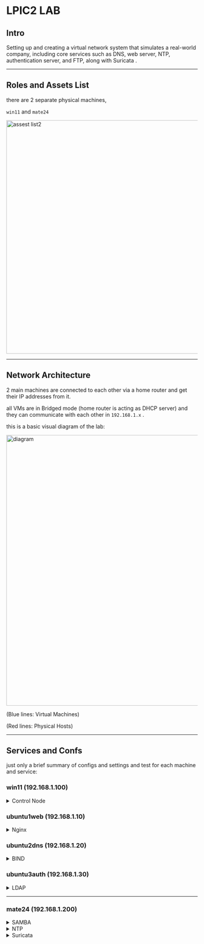 


# LPIC2 LAB

## Intro

Setting up and creating a virtual network system that simulates a real-world company, including core services such as DNS, web server, NTP, authentication server, and FTP, along with Suricata .

----------------------------------------------------------------------

## Roles and Assets List

there are 2 separate physical machines,

 `win11` and `mate24`
 


<img width="1540" height="615" alt="assest list2" src="https://github.com/user-attachments/assets/1adff12c-fd72-4c39-b202-de872447f8f3" />



 
----------------------------------------------------------------------
## Network Architecture

2 main machines are connected to each other via a home router and get their IP addresses from it.

all VMs are in Bridged mode (home router is acting as DHCP server) and they can communicate with each other in `192.168.1.x` .

this is a basic visual diagram of the lab:

<img width="1782" height="713" alt="diagram" src="https://github.com/user-attachments/assets/0cda909a-a3c1-4b52-9b24-6f4b5ac85714" />

(Blue lines: Virtual Machines)

(Red lines: Physical Hosts)


----------------------------------------------------------------------
## Services and Confs

just only a brief summary of configs and settings and test for each machine and service:

### win11 (192.168.1.100)


<details> 
 
<summary> Control Node </summary>


This is my main machine, 

serving as the central control node for my lab and also running my virtual servers.


im using WSL to have better connectivity with my machines.


WSL, by default, is in a private network created by Windows, but I need it to be in the same network as my nodes, so I set it to **Mirrored**:

for this i must change (or add) `.wslconfig` file:



<img width="585" height="258" alt="wslconfi" src="https://github.com/user-attachments/assets/934cd872-c7d7-4008-a116-ac0ab6e7b8fe" />



now WSL has the same ip address as my Windows 11:



<img width="1380" height="692" alt="ip" src="https://github.com/user-attachments/assets/b72f269a-2dbc-47e3-9696-c6af24fc8e96" />




I use **MobaXterm** to access all of my nodes by establishing SSH connections:

*virtual machines:*

<img width="1678" height="898" alt="mobaxterm2" src="https://github.com/user-attachments/assets/af15803a-5a50-4acc-b755-68005fb55537" />


*physical machines:*

<img width="1679" height="525" alt="mobaxterm3" src="https://github.com/user-attachments/assets/8eccee8c-fb53-4d38-9fe9-9f5f6416fd07" />


____________________________________________________________________________


i use Ansible to manage my nodes because its agentless and its way more easier than other alternatives.


ive divided my nodes into 4 groups, and this is 

my inventory list, `hosts`:



<img width="554" height="405" alt="hosts" src="https://github.com/user-attachments/assets/9a26a22c-9232-478d-b7e8-a607c5e9b6e2" />



after sharing my WSL public key to all nodes, its time to 


using `ping` module to check the connectivity from control node to all machines:


<img width="620" height="780" alt="ping" src="https://github.com/user-attachments/assets/001afd72-c6ea-4d18-9bd0-6b5e06268b43" />

`pong` is received.

Control Node is ready.



</details>


### ubuntu1web (192.168.1.10)


<details> 
 
<summary> Nginx </summary>

i have 3 sample websites to test and configure:

1 - sina-personal-page.slab

2 - webtest.slab

3 - nginx-default.slab

html files at `/var/www`:

<img width="472" height="170" alt="varwww" src="https://github.com/user-attachments/assets/56ffcc47-5c0a-4afc-8add-ab8a16e78dc1" />



config files at `/etc/nginx/sites-available`:

<img width="853" height="176" alt="availabe" src="https://github.com/user-attachments/assets/03cbdea3-9f2f-491f-b596-35241c2daa3b" />


server blocks for each virtual host:


<img width="702" height="330" alt="sinaconf" src="https://github.com/user-attachments/assets/aab52327-7123-40a7-8013-d2a79e19a2e1" />

and like this for other ones.

i used `server_name` directive to get help from my DNS server because all hosts are serving at 192.168.1.10.

`access_log` and `error_log` for logging and to be used by syslog in next phases.

and location block for matching specific URIs. (in case of not found URI it will return 404)


creating sym link for sites and enabling them:

<img width="1448" height="222" alt="enable" src="https://github.com/user-attachments/assets/010d9b01-e919-4289-ac73-5addf3c05d56" />

now final conf check:

<img width="827" height="151" alt="check" src="https://github.com/user-attachments/assets/9c9b6c87-5e68-4840-9f69-0e086e7ea1e2" />

configs looks good, now time to check the sites.

because im using ubuntu server i dont have GUI so i use `lynx` to view my sites in terminal:

<img width="616" height="125" alt="lynx" src="https://github.com/user-attachments/assets/3573e729-50cb-47cc-9669-22411baf2b97" />

`nginx-default.slab`

<img width="1595" height="528" alt="nginx" src="https://github.com/user-attachments/assets/253c9348-1c9f-440c-8d6c-29871439d477" />


`webtest.slab`

<img width="1577" height="508" alt="webtest" src="https://github.com/user-attachments/assets/4f3c8acf-828b-4598-a043-89d8b69fe641" />


now a check from my other machine with GUI:



<img width="1140" height="542" alt="sinaa" src="https://github.com/user-attachments/assets/659395dc-358a-4fb0-8728-9c919b49f99a" />


<img width="1352" height="430" alt="nginx" src="https://github.com/user-attachments/assets/01e3828b-0028-4cef-8344-5907e6491745" />


<img width="781" height="280" alt="webtest" src="https://github.com/user-attachments/assets/2c10f6b2-8be6-4a57-a35d-c81ff19d9e3a" />


Web Server is ready.




</details> 


### ubuntu2dns (192.168.1.20)


<details>
 
<summary> BIND </summary>

my lab zone name is `slab`.

`named.conf.local`:


<img width="672" height="260" alt="zones" src="https://github.com/user-attachments/assets/a5029b56-a958-4026-af78-23f1ba8ce117" />


`db.slab` for resolving IPs and `db.192` for reverse queries.

then, database files:

`db.slab`:

<img width="710" height="496" alt="dbslab" src="https://github.com/user-attachments/assets/b62343a6-22e9-4b1b-b0ed-875df60ec407" />

`db.192`:

<img width="765" height="532" alt="db192" src="https://github.com/user-attachments/assets/321069fc-fa8e-45a9-b924-cb49f8ca8939" />

and now, a check for config and db files:

<img width="1106" height="320" alt="check" src="https://github.com/user-attachments/assets/9d1108b7-3163-4032-993f-03afc39e26d8" />


now a test from other machines, for example from 192.168.1.10:

<img width="665" height="775" alt="test1" src="https://github.com/user-attachments/assets/c5e39727-7ac4-428b-9ddf-ecce5ce35624" />

or with a basic script to test them all at once: 

<img width="737" height="502" alt="test3" src="https://github.com/user-attachments/assets/a61f1011-1522-447a-9186-f27c60a04aed" />

or from win11:


<img width="942" height="390" alt="test2" src="https://github.com/user-attachments/assets/fabf8f50-3642-40b1-b395-f42cfa8d8391" />

Name Server is ready.


</details> 

### ubuntu3auth (192.168.1.30)


<details> 
 
<summary> LDAP </summary>




### server side
----------------------------------------------------------------------------------------------------------

after installing the OpenLDAP packages, `slapd` & `ldap-utils`, i run  `dpkg-reconfigure slapd` command to renew the configs.

then defining my hierarchy:

**Key LDAP Values:**

DNS Domain Name ---> `slab`

Organization Name ---> `SLAB`

Database Backend ---> `MDB` (Modern Database)


**Organizational Units (OU):**

i must create a logical structure for organizing users and groups, so i need a LDIF (LDAP Data Interchange Format) file:

`base.ldif`:

<img width="502" height="220" alt="base" src="https://github.com/user-attachments/assets/0aa1b0b6-433e-472a-bc53-cb45c5ee2f0c" />

and now :

```
ldapadd -x -D "cn=admin,dc=slab" -W -f base.ldif
```

`-x`: to enable simple auth instead of other ways

`-D "cn=admin,dc=slab"` : to specify the DN (Distinguished Name) and the name of the user who is performing the command

`-W` : ask password for DN

`-f base.ldif` : read from base.ldif file

now my directory is set up.



**Users and Groups:**

i have 4 groups and 5 users for my lab:

**groups** ---> webadmins, itadmins, fileusers, devs



**users** ---> sina, jay, s-admin, user1, user2



each of users and groups has its own .ldif file:


<img width="561" height="463" alt="treegu" src="https://github.com/user-attachments/assets/5e58f8cb-4e71-415f-8056-4911c1f58ae4" />



<img width="697" height="365" alt="groups" src="https://github.com/user-attachments/assets/a55bad7e-938d-40d1-a12c-5fae605f15b7" />



<img width="723" height="677" alt="users" src="https://github.com/user-attachments/assets/16c40ec9-83cd-4c0d-945c-24b8818d29a2" />


object classes that i used:

`inetOrgPerson` : a fundamental object class for representing people within an organization

`cn` : Common Name, user full name

`sn` : Surname, user last name

----------


`posixAccount` : for integrating LDAP users with Linux based systems

`uid` :  user login name

`uidNumber` : unique numerical ID for the user 

`gidNumber` : primary group number for the user

`homeDirectory` : path to the user home directory

`loginShell` : default shell for the user

----------


`shadowAccount` : for more advanced password management

`shadowLastChange` : date of the last password change

`shadowMax` : maximum number of days a password is valid before it expires

----------






other `.ldif` files to add users to groups:



<img width="900" height="527" alt="add" src="https://github.com/user-attachments/assets/fa288e40-74ed-4f86-b7ab-7b358761b94c" />





**Verifying the Directory:**


using the `ldapsearch` command to search and retrieve information from LDAP server and final check:

```
ldapsearch -x -W -D "cn=admin,dc=slab" -b "dc=slab"
```

<img width="772" height="670" alt="check1" src="https://github.com/user-attachments/assets/f14fd9fb-2a77-4914-8abf-f20b17f9c74c" />


<img width="731" height="688" alt="check2" src="https://github.com/user-attachments/assets/9ff91540-b921-4ed3-b38e-5e179d7dd482" />


Server side is ready.


### Client side
----------------------------------------------------------------------------------------------------------



after installing the required packages, `libnss-ldap`, `libpam-ldap`, `ldap-utils`, `nslcd`

and set the values:

ldap server URI: `ldap://192.168.1.30/`

ldap search base: `dc=slab`

bind DN: `cn=admin,dc=slab`


its time to configure name server swith:

`/etc/nsswitch.conf`:


<img width="781" height="511" alt="nssiwtch40" src="https://github.com/user-attachments/assets/9d55e736-a099-4dc9-ae57-bc7b9f6d71ad" />


and NSLCD:

`/etc/nslcd.conf`:


<img width="961" height="389" alt="nslcd30" src="https://github.com/user-attachments/assets/65d5f331-3405-413d-8905-313b1c6f2e6a" />


now ipdating PAM config and enabling `Unix authentication` and `LDAP Authentication`:


<img width="1577" height="543" alt="pam30" src="https://github.com/user-attachments/assets/20244736-026b-4f3e-b585-2dbbec47d86b" />


client settings are finished, now a test for resolving users and groups data and switching to other users:




<img width="507" height="338" alt="test30" src="https://github.com/user-attachments/assets/30d48ff8-9bac-4d4b-b286-9c658e8af6ab" />



it working fine.


and like this, other nodes are set to use this server for authentication.


LDAP Server is ready.



</details> 



----------------------------------------------------------------------
### mate24 (192.168.1.200)


<details> 
 
<summary> SAMBA  </summary>

`/etc/samba/smb.conf` :

<img width="415" height="182" alt="smb conf" src="https://github.com/user-attachments/assets/5292c9fc-2a62-44cb-9ce5-9880fb4c7ec3" />

after modifying the share object, its time to create the `smbuser` and set password for that with `smbpasswd` command, 

and then a test file and permission and user check:


<img width="555" height="145" alt="smbuser" src="https://github.com/user-attachments/assets/ed8d7b17-b983-4458-a64a-68d66daab143" />


<img width="638" height="206" alt="tree -pug" src="https://github.com/user-attachments/assets/12077199-3cd8-486d-a16f-cdd1e082a0b6" />

now verify connection and do some change from windows side:

<img width="638" height="458" alt="win check" src="https://github.com/user-attachments/assets/5d80d717-68cb-40fe-ad13-855d5a449afe" />

and after entering the credential for smbuser:

<img width="872" height="438" alt="test windows side" src="https://github.com/user-attachments/assets/c91e8880-4e11-4dfb-943f-fead6e7d3428" />

and now once again to check the upload from windows side:

<img width="1550" height="467" alt="test linux side" src="https://github.com/user-attachments/assets/cabe2325-03b6-440d-a892-d0e3457c2663" />

and another check from another machine:

<img width="1216" height="402" alt="test2 linux side" src="https://github.com/user-attachments/assets/5cf0dc4a-164b-4462-bd6f-88d6b07f2d79" />

File Server is ready.


</details>



<details> 
 
<summary> NTP </summary>


after installing the `chrony` its time to modify the config file, `/etc/chrony/chrony.conf`:


<img width="785" height="407" alt="chrony conf" src="https://github.com/user-attachments/assets/7882fe40-8b55-4690-bd26-472179eb1ff8" />

now server is reeady, for clients i just need to tell each machine to use `mate24` as their ntp server.


an example of client configuration at `/etc/chrony/chrony.conf`:

<img width="630" height="304" alt="clientconf" src="https://github.com/user-attachments/assets/2a909b93-997f-43d3-aa73-f766a65ecfc4" />


now for the rest of the nodes, i use ansible to aviod config them one by one:

`client_ntp.yaml` is my play for this task:

<img width="718" height="730" alt="clientsyaml" src="https://github.com/user-attachments/assets/d906a741-72ec-4045-9b43-61c51f120e68" />


now running this with:
```
ansible-playbook -i hosts client_ntp.yaml
```

<img width="1270" height="553" alt="play" src="https://github.com/user-attachments/assets/4f3c6bf2-da81-40f5-9228-c2a79f77e0e3" />


now a check from another machines:


<img width="1002" height="273" alt="test1" src="https://github.com/user-attachments/assets/697c7c87-4fab-4079-842c-1a05ac9287b0" />


<img width="917" height="250" alt="test2" src="https://github.com/user-attachments/assets/69c9bd90-e7d3-4e52-9fc4-dbd647dbb2e9" />


Time Server is ready.


</details> 


<details> 
 
<summary> Suricata </summary>

this is a separate personal project and is not related to the LPIC-2 topics, so i dont get into the details.


[Set-up basic Suricata](https://github.com/sinae99/set-up-basic-Suricata)

</details> 




